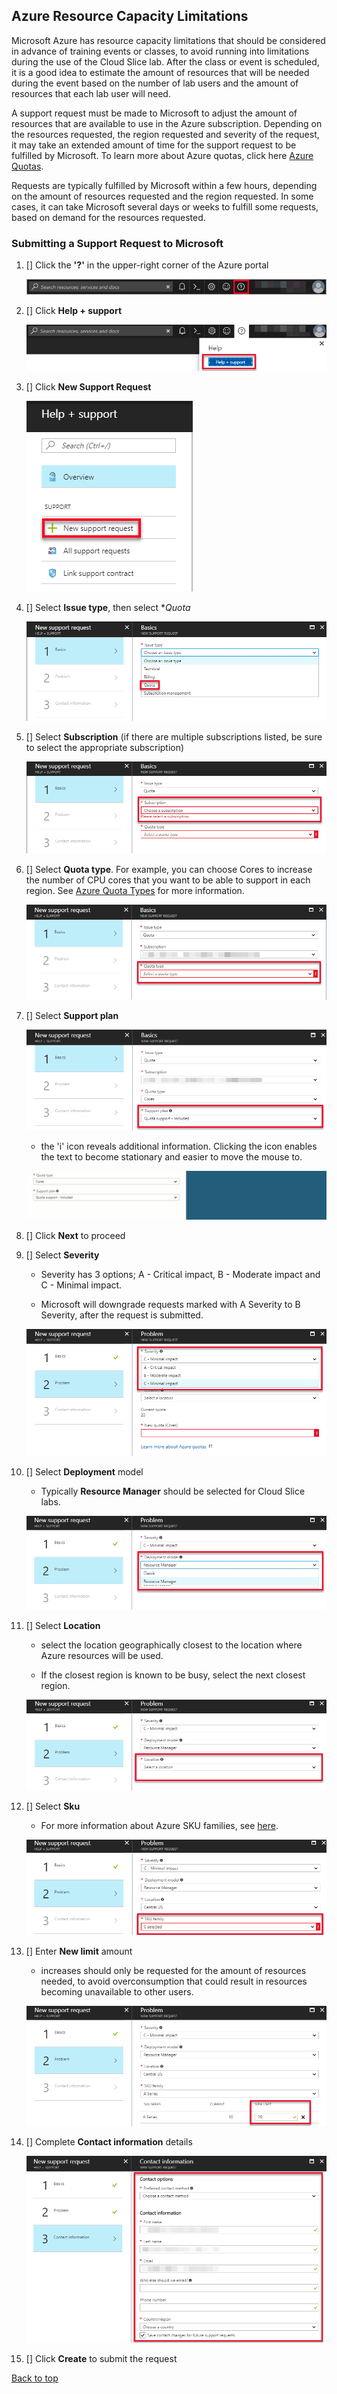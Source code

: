 ## Azure Resource Capacity Limitations

Microsoft Azure has resource capacity limitations that should be considered in advance of training events or classes, to avoid running into limitations during the use of the Cloud Slice lab. After the class or event is scheduled, it is a good idea to estimate the amount of resources that will be needed during the event based on the number of lab users and the amount of resources that each lab user will need.

A support request must be made to Microsoft to adjust the amount of resources that are available to use in the Azure subscription. Depending on the resources requested, the region requested and severity of the request, it may take an extended amount of time for the support request to be fulfilled by Microsoft. To learn more about Azure quotas, click here [Azure Quotas](https://docs.microsoft.com/en-us/azure/azure-subscription-service-limits).

Requests are typically fulfilled by Microsoft within a few hours, depending on the amount of resources requested and the region requested. In some cases, it can take Microsoft several days or weeks to fulfill some requests, based on demand for the resources requested.

### Submitting a Support Request to Microsoft

1. [] Click the **'?'** in the upper-right corner of the Azure portal

    ![azure question mark](images/azure-help-question-mark.png)

1. [] Click **Help + support**

    ![azure help+support](images/azure-help-button.png)

1. [] Click **New Support Request**

    ![new support request](images/azure-new-support-request.png)

1. [] Select **Issue type**, then select **Quota*

    ![issue type - quota](images/azure-issue-type-quota.png)

1. [] Select **Subscription** (if there are multiple subscriptions listed, be sure to select the appropriate subscription)

    ![select subscription](images/azure-select-subscription.png) 

1. [] Select **Quota type**. For example, you can choose Cores to increase the number of CPU cores that you want to be able to support in each region. See <a href="https://docs.microsoft.com/en-us/azure/azure-stack/azure-stack-quota-types">Azure Quota Types</a> for more information.

    ![select quota type](images/azure-select-quota-types.png)

1. [] Select **Support plan**

    ![select support plan](images/azure-support-plan.png)
    - the 'i' icon reveals additional information. Clicking the icon enables the text to become stationary and easier to move the mouse  to. 

    ![i icon](images/azure-i-icon.gif)

1. [] Click **Next** to proceed

1. [] Select **Severity** 

    - Severity has 3 options; A - Critical impact, B - Moderate impact and C - Minimal impact.
  
    - Microsoft will downgrade requests marked with A Severity to B Severity, after the request is submitted.
    
    ![select severity](images/azure-severity.png)

1. [] Select **Deployment** model
    - Typically **Resource Manager** should be selected for Cloud Slice labs.
    
    ![select deployment model](images/azure-deployment-model.png)
    
1. [] Select **Location**

    - select the location geographically closest to the location where Azure resources will be used.
  
    - If the closest region is known to be busy, select the next closest region. 
    
    ![select location](images/azure-select-location.png)

1. [] Select **Sku** 
    - For more information about Azure SKU families, see [here](https://azure.microsoft.com/en-ca/pricing/details/virtual-machines/series/).
    
    ![select sku family](images/azure-sku-family.png)

1. [] Enter **New limit** amount
    - increases should only be requested for the amount of resources needed, to avoid overconsumption that could result in resources becoming unavailable to other users. 
    
    ![azure sku new limit](images/azure-sku-new-limit.png)

1. [] Complete **Contact information** details

    ![azure contact information](images/azure-contact-information.png)

1. [] Click **Create** to submit the request

[Back to top](#azure-resource-capacity-limitations)
